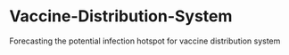 # Vaccine-Distribution-System
Forecasting the potential infection hotspot for vaccine distribution system
